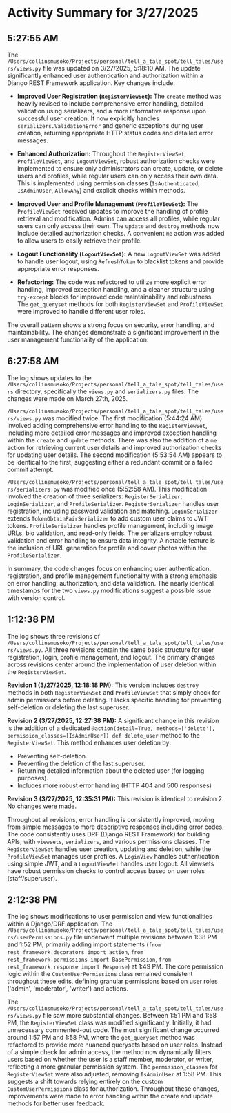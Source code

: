 # Activity Summary for 3/27/2025

## 5:27:55 AM
The `/Users/collinsmusoko/Projects/personal/tell_a_tale_spot/tell_tales/users/views.py` file was updated on 3/27/2025, 5:18:10 AM.  The update significantly enhanced user authentication and authorization within a Django REST Framework application.  Key changes include:

* **Improved User Registration (`RegisterViewSet`):** The `create` method was heavily revised to include comprehensive error handling, detailed validation using serializers, and a more informative response upon successful user creation.  It now explicitly handles `serializers.ValidationError` and generic exceptions during user creation, returning appropriate HTTP status codes and detailed error messages.

* **Enhanced Authorization:**  Throughout the `RegisterViewSet`, `ProfileViewSet`, and `LogoutViewSet`, robust authorization checks were implemented to ensure only administrators can create, update, or delete users and profiles, while regular users can only access their own data.  This is implemented using permission classes (`IsAuthenticated`, `IsAdminUser`, `AllowAny`) and explicit checks within methods.

* **Improved User and Profile Management (`ProfileViewSet`):** The `ProfileViewSet`  received updates to improve the handling of profile retrieval and modification.  Admins can access all profiles, while regular users can only access their own.  The `update` and `destroy` methods now include detailed authorization checks.  A convenient `me` action was added to allow users to easily retrieve their profile.

* **Logout Functionality (`LogoutViewSet`):** A new `LogoutViewSet` was added to handle user logout, using `RefreshToken` to blacklist tokens and provide appropriate error responses.

* **Refactoring:** The code was refactored to utilize more explicit error handling, improved exception handling, and a cleaner structure using `try-except` blocks for improved code maintainability and robustness.  The `get_queryset` methods for both `RegisterViewSet` and `ProfileViewSet` were improved to handle different user roles.

The overall pattern shows a strong focus on security, error handling, and maintainability.  The changes demonstrate a significant improvement in the user management functionality of the application.


## 6:27:58 AM
The log shows updates to the `/Users/collinsmusoko/Projects/personal/tell_a_tale_spot/tell_tales/users` directory, specifically the `views.py` and `serializers.py` files.  The changes were made on March 27th, 2025.

`/Users/collinsmusoko/Projects/personal/tell_a_tale_spot/tell_tales/users/views.py` was modified twice.  The first modification (5:44:24 AM) involved adding comprehensive error handling to the `RegisterViewSet`, including more detailed error messages and improved exception handling within the `create` and `update` methods.  There was also the addition of a  `me` action for retrieving current user details and improved authorization checks for updating user details.  The second modification (5:53:54 AM) appears to be identical to the first, suggesting either a redundant commit or a failed commit attempt.

`/Users/collinsmusoko/Projects/personal/tell_a_tale_spot/tell_tales/users/serializers.py` was modified once (5:52:58 AM). This modification involved the creation of three serializers: `RegisterSerializer`, `LoginSerializer`, and `ProfileSerializer`.  `RegisterSerializer` handles user registration, including password validation and matching.  `LoginSerializer` extends `TokenObtainPairSerializer` to add custom user claims to JWT tokens. `ProfileSerializer` handles profile management, including image URLs, bio validation, and read-only fields.  The serializers employ robust validation and error handling to ensure data integrity.  A notable feature is the inclusion of URL generation for profile and cover photos within the `ProfileSerializer`.

In summary, the code changes focus on enhancing user authentication, registration, and profile management functionality with a strong emphasis on error handling, authorization, and data validation.  The nearly identical timestamps for the two `views.py` modifications suggest a possible issue with version control.


## 1:12:38 PM
The log shows three revisions of `/Users/collinsmusoko/Projects/personal/tell_a_tale_spot/tell_tales/users/views.py`.  All three revisions contain the same basic structure for user registration, login, profile management, and logout.  The primary changes across revisions center around the implementation of user deletion within the `RegisterViewSet`.

**Revision 1 (3/27/2025, 12:18:18 PM):** This version includes  `destroy` methods in both `RegisterViewSet` and `ProfileViewSet` that simply check for admin permissions before deleting.  It lacks specific handling for preventing self-deletion or deleting the last superuser.

**Revision 2 (3/27/2025, 12:27:38 PM):**  A significant change in this revision is the addition of a dedicated `@action(detail=True, methods=['delete'], permission_classes=[IsAdminUser]) def delete_user` method to the `RegisterViewSet`. This method enhances user deletion by:
* Preventing self-deletion.
* Preventing the deletion of the last superuser.
* Returning detailed information about the deleted user (for logging purposes).
* Includes more robust error handling (HTTP 404 and 500 responses)

**Revision 3 (3/27/2025, 12:35:31 PM):** This revision is identical to revision 2. No changes were made.

Throughout all revisions,  error handling is consistently improved, moving from simple messages to more descriptive responses including error codes.  The code consistently uses DRF (Django REST Framework) for building APIs, with `viewsets`, `serializers`, and various permissions classes. The `RegisterViewSet` handles user creation, updating and deletion, while the `ProfileViewSet` manages user profiles. A `LoginView` handles authentication using simple JWT, and a `LogoutViewSet` handles user logout.  All viewsets have robust permission checks to control access based on user roles (staff/superuser).


## 2:12:38 PM
The log shows modifications to user permission and view functionalities within a Django/DRF application.  The `/Users/collinsmusoko/Projects/personal/tell_a_tale_spot/tell_tales/users/userPermissions.py` file underwent multiple revisions between 1:38 PM and 1:52 PM, primarily adding import statements (`from rest_framework.decorators import action`, `from rest_framework.permissions import BasePermission`, `from rest_framework.response import Response`) at 1:49 PM. The core permission logic within the `CustomUserPermissions` class remained consistent throughout these edits, defining granular permissions based on user roles ('admin', 'moderator', 'writer') and actions.

The `/Users/collinsmusoko/Projects/personal/tell_a_tale_spot/tell_tales/users/views.py` file saw more substantial changes. Between 1:51 PM and 1:58 PM, the `RegisterViewSet` class was modified significantly. Initially, it had unnecessary commented-out code.  The most significant change occurred around 1:57 PM and 1:58 PM, where the `get_queryset` method was refactored to provide more nuanced querysets based on user roles.  Instead of a simple check for admin access, the method now dynamically filters users based on whether the user is a staff member, moderator, or writer, reflecting a more granular permission system.  The `permission_classes` for `RegisterViewSet` were also adjusted, removing `IsAdminUser` at 1:58 PM. This suggests a shift towards relying entirely on the custom `CustomUserPermissions` class for authorization.  Throughout these changes, improvements were made to error handling within the create and update methods for better user feedback.
